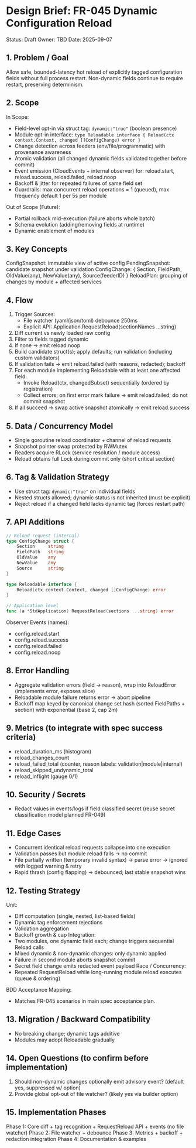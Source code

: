# Design Brief: FR-045 Dynamic Configuration Reload

Status: Draft
Owner: TBD
Date: 2025-09-07

## 1. Problem / Goal
Allow safe, bounded-latency hot reload of explicitly tagged configuration fields without full process restart. Non-dynamic fields continue to require restart, preserving determinism.

## 2. Scope
In Scope:
- Field-level opt-in via struct tag: `dynamic:"true"` (boolean presence)
- Module opt-in interface: `type Reloadable interface { Reload(ctx context.Context, changed []ConfigChange) error }`
- Change detection across feeders (env/file/programmatic) with provenance awareness
- Atomic validation (all changed dynamic fields validated together before commit)
- Event emission (CloudEvents + internal observer) for: reload.start, reload.success, reload.failed, reload.noop
- Backoff & jitter for repeated failures of same field set
- Guardrails: max concurrent reload operations = 1 (queued), max frequency default 1 per 5s per module

Out of Scope (Future):
- Partial rollback mid-execution (failure aborts whole batch)
- Schema evolution (adding/removing fields at runtime)
- Dynamic enablement of modules

## 3. Key Concepts
ConfigSnapshot: immutable view of active config
PendingSnapshot: candidate snapshot under validation
ConfigChange: { Section, FieldPath, OldValue(any), NewValue(any), Source(feederID) }
ReloadPlan: grouping of changes by module + affected services

## 4. Flow
1. Trigger Sources:
   - File watcher (yaml/json/toml) debounce 250ms
   - Explicit API: Application.RequestReload(sectionNames ...string)
2. Diff current vs newly loaded raw config
3. Filter to fields tagged dynamic
4. If none → emit reload.noop
5. Build candidate struct(s); apply defaults; run validation (including custom validators)
6. If validation fails → emit reload.failed (with reasons, redacted); backoff
7. For each module implementing Reloadable with at least one affected field:
   - Invoke Reload(ctx, changedSubset) sequentially (ordered by registration)
   - Collect errors; on first error mark failure → emit reload.failed; do not commit snapshot
8. If all succeed → swap active snapshot atomically → emit reload.success

## 5. Data / Concurrency Model
- Single goroutine reload coordinator + channel of reload requests
- Snapshot pointer swap protected by RWMutex
- Readers acquire RLock (service resolution / module access)
- Reload obtains full Lock during commit only (short critical section)

## 6. Tag & Validation Strategy
- Use struct tag: `dynamic:"true"` on individual fields
- Nested structs allowed; dynamic status is not inherited (must be explicit)
- Reject reload if a changed field lacks dynamic tag (forces restart path)

## 7. API Additions
```go
// Reload request (internal)
type ConfigChange struct {
    Section     string
    FieldPath   string
    OldValue    any
    NewValue    any
    Source      string
}

type Reloadable interface {
    Reload(ctx context.Context, changed []ConfigChange) error
}

// Application level
func (a *StdApplication) RequestReload(sections ...string) error
```

Observer Events (names):
- config.reload.start
- config.reload.success
- config.reload.failed
- config.reload.noop

## 8. Error Handling
- Aggregate validation errors (field -> reason), wrap into ReloadError (implements error, exposes slice)
- Reloadable module failure returns error → abort pipeline
- Backoff map keyed by canonical change set hash (sorted FieldPaths + section) with exponential (base 2, cap 2m)

## 9. Metrics (to integrate with spec success criteria)
- reload_duration_ms (histogram)
- reload_changes_count
- reload_failed_total (counter, reason labels: validation|module|internal)
- reload_skipped_undynamic_total
- reload_inflight (gauge 0/1)

## 10. Security / Secrets
- Redact values in events/logs if field classified secret (reuse secret classification model planned FR-049)

## 11. Edge Cases
- Concurrent identical reload requests collapse into one execution
- Validation passes but module reload fails → no commit
- File partially written (temporary invalid syntax) → parse error → ignored with logged warning & retry
- Rapid thrash (config flapping) → debounced; last stable snapshot wins

## 12. Testing Strategy
Unit:
- Diff computation (single, nested, list-based fields)
- Dynamic tag enforcement rejections
- Validation aggregation
- Backoff growth & cap
Integration:
- Two modules, one dynamic field each; change triggers sequential Reload calls
- Mixed dynamic & non-dynamic changes: only dynamic applied
- Failure in second module aborts snapshot commit
- Secret field change emits redacted event payload
Race / Concurrency:
- Repeated RequestReload while long-running module reload executes (queue & ordering)

BDD Acceptance Mapping:
- Matches FR-045 scenarios in main spec acceptance plan.

## 13. Migration / Backward Compatibility
- No breaking change; dynamic tags additive
- Modules may adopt Reloadable gradually

## 14. Open Questions (to confirm before implementation)
1. Should non-dynamic changes optionally emit advisory event? (default yes, suppressed w/ option) 
2. Provide global opt-out of file watcher? (likely yes via builder option)

## 15. Implementation Phases
Phase 1: Core diff + tag recognition + RequestReload API + events (no file watcher)
Phase 2: File watcher + debounce
Phase 3: Metrics + backoff + redaction integration
Phase 4: Documentation & examples
